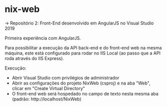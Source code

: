 # nix-web

-> Repositório 2: Front-End desenvolvido em AngularJS no Visual Studio 2019

Primeira experiência com AngularJS. 

Para possibilitar a execução da API back-end e do front-end web na mesma máquina, este está configurado para rodar no IIS Local (ao passo que a API roda através do IIS Express).

Execução:
- Abrir Visual Studio com privilégios de administrador
- Abrir as configurações do projeto NixWeb (csproj) e na aba "Web", clicar em "Create Virtual Directory"
- O front-end web será hospedado no campo de texto nesta mesma aba (padrão: http://localhost/NixWeb)
